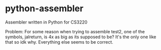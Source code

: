 # python-assembler
Assembler written in Python for CS3220

Problem:
    For some reason when trying to assemble test2, one of the symbols, jalreturn, is 4x as big as its supposed to be? It's the only one like that so idk why. Everything else seems to be correct.